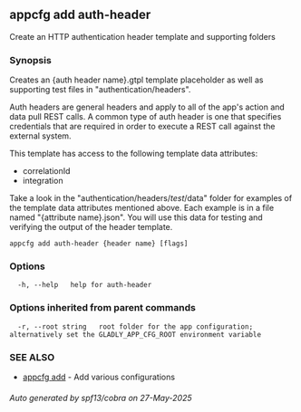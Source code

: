 ## appcfg add auth-header

Create an HTTP authentication header template and supporting folders

### Synopsis


Creates an {auth header name}.gtpl template placeholder as well as supporting test files in "authentication/headers".

Auth headers are general headers and apply to all of the app's action and data pull REST calls. A common type of auth header is one that specifies credentials that are required in order to execute a REST call against the external system.

This template has access to the following template data attributes:
- correlationId
- integration

Take a look in the "authentication/headers/_test_/data" folder for examples of the template data attributes mentioned above. Each example is in a file named "{attribute name}.json". You will use this data for testing and verifying the output of the header template.


```
appcfg add auth-header {header name} [flags]
```

### Options

```
  -h, --help   help for auth-header
```

### Options inherited from parent commands

```
  -r, --root string   root folder for the app configuration; alternatively set the GLADLY_APP_CFG_ROOT environment variable
```

### SEE ALSO

* [appcfg add](appcfg_add.md)	 - Add various configurations

###### Auto generated by spf13/cobra on 27-May-2025
